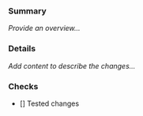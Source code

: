### Summary
_Provide an overview..._

### Details
_Add content to describe the changes..._


### Checks
- [] Tested changes

